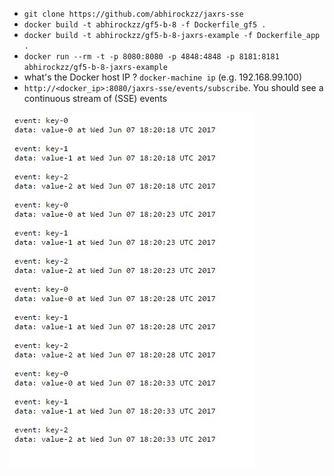 - `git clone https://github.com/abhirockzz/jaxrs-sse` 
- `docker build -t abhirockzz/gf5-b-8 -f Dockerfile_gf5 .`
- `docker build -t abhirockzz/gf5-b-8-jaxrs-example -f Dockerfile_app .`
- `docker run --rm -t -p 8080:8080 -p 4848:4848 -p 8181:8181 abhirockzz/gf5-b-8-jaxrs-example`
- what's the Docker host IP ? `docker-machine ip` (e.g. 192.168.99.100)
- `http://<docker_ip>:8080/jaxrs-sse/events/subscribe`. You should see a continuous stream of (SSE) events

![](jaxrs-sse.jpg)

